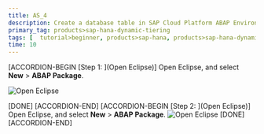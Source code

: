 ```yaml
---
title: AS_4
description: Create a database table in SAP Cloud Platform ABAP Environment and prefill it with data.
primary_tag: products>sap-hana-dynamic-tiering
tags: [  tutorial>beginner, products>sap-hana, products>sap-hana-dynamic-tiering, products>sap-hana-studio, topic>big-data, topic>sql, tutorial>license ]
time: 10
---
```


[ACCORDION-BEGIN [Step 1: ](Open Eclipse)]
Open Eclipse, and select **New** > **ABAP Package**.

![Open Eclipse](package.png)
 
[DONE]
[ACCORDION-END]
[ACCORDION-BEGIN [Step 2: ](Open Eclipse)]
Open Eclipse, and select **New** > **ABAP Package**.
![Open Eclipse](package.png)
[DONE]
[ACCORDION-END]
